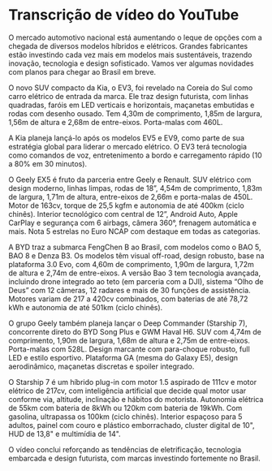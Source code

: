 # Transcrição de vídeo do YouTube
O mercado automotivo nacional está aumentando o leque de opções com a chegada de diversos modelos híbridos e elétricos. Grandes fabricantes estão investindo cada vez mais em modelos mais sustentáveis, trazendo inovação, tecnologia e design sofisticado. Vamos ver algumas novidades com planos para chegar ao Brasil em breve.

O novo SUV compacto da Kia, o EV3, foi revelado na Coreia do Sul como carro elétrico de entrada da marca. Ele traz design futurista, com linhas quadradas, faróis em LED verticais e horizontais, maçanetas embutidas e rodas com desenho ousado. Tem 4,30m de comprimento, 1,85m de largura, 1,56m de altura e 2,68m de entre-eixos. Porta-malas com 460L.

A Kia planeja lançá-lo após os modelos EV5 e EV9, como parte de sua estratégia global para liderar o mercado elétrico. O EV3 terá tecnologia como comandos de voz, entretenimento a bordo e carregamento rápido (10 a 80% em 30 minutos).

O Geely EX5 é fruto da parceria entre Geely e Renault. SUV elétrico com design moderno, linhas limpas, rodas de 18”, 4,54m de comprimento, 1,83m de largura, 1,71m de altura, entre-eixos de 2,66m e porta-malas de 450L. Motor de 163cv, torque de 25,5 kgfm e autonomia de até 400km (ciclo chinês). Interior tecnológico com central de 12”, Android Auto, Apple CarPlay e segurança com 6 airbags, câmera 360°, frenagem automática e mais. Nota 5 estrelas no Euro NCAP com destaque em todas as categorias.

A BYD traz a submarca FengChen B ao Brasil, com modelos como o BAO 5, BAO 8 e Denza B3. Os modelos têm visual off-road, design robusto, base na plataforma 3.0 Evo, com 4,60m de comprimento, 1,90m de largura, 1,72m de altura e 2,74m de entre-eixos. A versão Bao 3 tem tecnologia avançada, incluindo drone integrado ao teto (em parceria com a DJI), sistema “Olho de Deus” com 12 câmeras, 12 radares e mais de 30 funções de assistência. Motores variam de 217 a 420cv combinados, com baterias de até 78,72 kWh e autonomia de até 501km (ciclo chinês).

O grupo Geely também planeja lançar o Deep Commander (Starship 7), concorrente direto do BYD Song Plus e GWM Haval H6. SUV com 4,74m de comprimento, 1,90m de largura, 1,68m de altura e 2,75m de entre-eixos. Porta-malas com 528L. Design marcante com para-choque robusto, full LED e estilo esportivo. Plataforma GA (mesma do Galaxy E5), design aerodinâmico, maçanetas discretas e spoiler integrado.

O Starship 7 é um híbrido plug-in com motor 1.5 aspirado de 111cv e motor elétrico de 217cv, com inteligência artificial que decide qual motor usar conforme via, altitude, inclinação e hábitos do motorista. Autonomia elétrica de 55km com bateria de 8kWh ou 120km com bateria de 19kWh. Com gasolina, ultrapassa os 100km (ciclo chinês). Interior espaçoso para 5 adultos, painel com couro e plástico emborrachado, cluster digital de 10", HUD de 13,8" e multimídia de 14".

O vídeo conclui reforçando as tendências de eletrificação, tecnologia embarcada e design futurista, com marcas investindo fortemente no Brasil.
